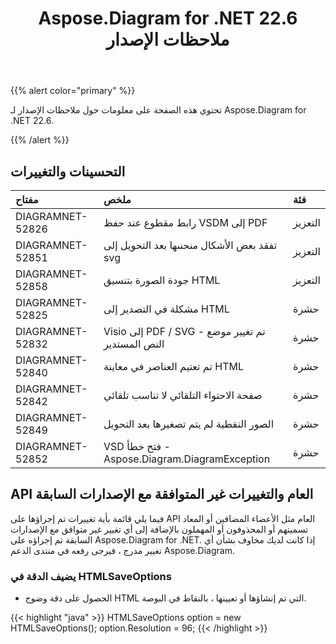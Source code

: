 ﻿---
title: Aspose.Diagram for .NET 22.6 ملاحظات الإصدار
type: docs
weight: 22
url: /ar/net/aspose-diagram-for-net-22-6-release-notes/
---
{{% alert color="primary" %}} 

تحتوي هذه الصفحة على معلومات حول ملاحظات الإصدار لـ Aspose.Diagram for .NET 22.6.

{{% /alert %}} 
## **التحسينات والتغييرات**

|**مفتاح**|**ملخص**|**فئة**|
|:- |:- |:- |
|DIAGRAMNET-52826|رابط مقطوع عند حفظ VSDM إلى PDF|التعزيز|
|DIAGRAMNET-52851|تفقد بعض الأشكال منحنىها بعد التحويل إلى svg|التعزيز|
|DIAGRAMNET-52858|جودة الصورة بتنسيق HTML|التعزيز|
|DIAGRAMNET-52825|مشكلة في التصدير إلى HTML|حشرة|
|DIAGRAMNET-52832|Visio إلى PDF / SVG - تم تغيير موضع النص المستدير|حشرة|
|DIAGRAMNET-52840|تم تعتيم العناصر في معاينة HTML|حشرة|
|DIAGRAMNET-52842|صفحة الاحتواء التلقائي لا تناسب تلقائي|حشرة|
|DIAGRAMNET-52849|الصور النقطية لم يتم تصغيرها بعد التحويل|حشرة|
|DIAGRAMNET-52852|VSD فتح خطأ - Aspose.Diagram.DiagramException|حشرة|

## **API العام والتغييرات غير المتوافقة مع الإصدارات السابقة**
فيما يلي قائمة بأية تغييرات تم إجراؤها على API العام مثل الأعضاء المضافين أو المعاد تسميتهم أو المحذوفون أو المهملون بالإضافة إلى أي تغيير غير متوافق مع الإصدارات السابقة تم إجراؤه على Aspose.Diagram for .NET. إذا كانت لديك مخاوف بشأن أي تغيير مدرج ، فيرجى رفعه في منتدى الدعم Aspose.Diagram.
### **يضيف الدقة في HTMLSaveOptions**
- الحصول على دقة وضوح HTML التي تم إنشاؤها أو تعيينها ، بالنقاط في البوصة.

{{< highlight "java" >}}
HTMLSaveOptions option = new HTMLSaveOptions();
option.Resolution = 96;
{{< /highlight >}}
